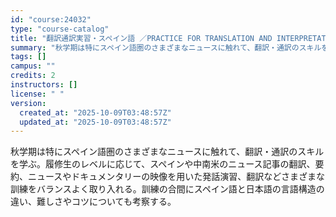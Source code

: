 ```yaml
---
id: "course:24032"
type: "course-catalog"
title: "翻訳通訳実習・スペイン語 ／PRACTICE FOR TRANSLATION AND INTERPRETATION: SPANISH"
summary: "秋学期は特にスペイン語圏のさまざまなニュースに触れて、翻訳・通訳のスキルを学ぶ。履修生のレベルに応じて、スペインや中南米のニュース記事の翻訳、要約、ニュースやドキュメンタリーの映像を用いた発話演習、翻訳などさまざまな訓練をバランスよく取り入…"
tags: []
campus: ""
credits: 2
instructors: []
license: " "
version:
  created_at: "2025-10-09T03:48:57Z"
  updated_at: "2025-10-09T03:48:57Z"
---
```


秋学期は特にスペイン語圏のさまざまなニュースに触れて、翻訳・通訳のスキルを学ぶ。履修生のレベルに応じて、スペインや中南米のニュース記事の翻訳、要約、ニュースやドキュメンタリーの映像を用いた発話演習、翻訳などさまざまな訓練をバランスよく取り入れる。訓練の合間にスペイン語と日本語の言語構造の違い、難しさやコツについても考察する。
